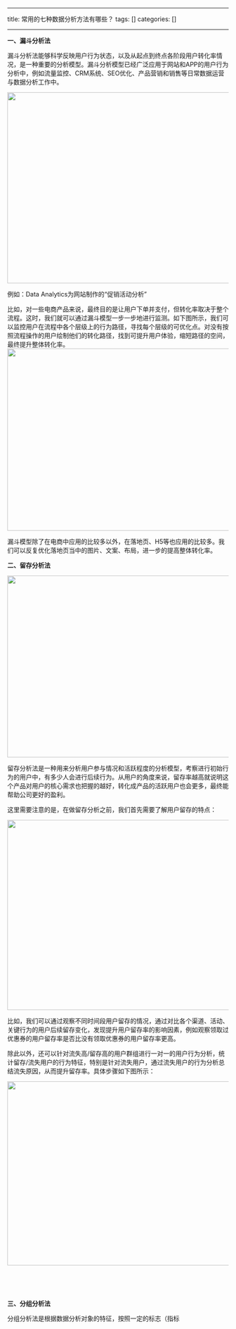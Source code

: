 
--- 
title:  常用的七种数据分析方法有哪些？ 
tags: []
categories: [] 

---
**一、漏斗分析法**

漏斗分析法能够科学反映用户行为状态，以及从起点到终点各阶段用户转化率情况，是一种重要的分析模型。漏斗分析模型已经广泛应用于网站和APP的用户行为分析中，例如流量监控、CRM系统、SEO优化、产品营销和销售等日常数据运营与数据分析工作中。

<img alt="" height="434" src="https://img-blog.csdnimg.cn/21ddd168ef23474a90d46dc81fad2a7a.png" width="769">

例如：Data Analytics为网站制作的“促销活动分析” 

比如，对一些电商产品来说，最终目的是让用户下单并支付，但转化率取决于整个流程。这时，我们就可以通过漏斗模型一步一步地进行监测。如下图所示，我们可以监控用户在流程中各个层级上的行为路径，寻找每个层级的可优化点。对没有按照流程操作的用户绘制他们的转化路径，找到可提升用户体验，缩短路径的空间，最终提升整体转化率。<img alt="" height="414" src="https://img-blog.csdnimg.cn/84311adb381449a68e54ce545aa73de6.png" width="762">

漏斗模型除了在电商中应用的比较多以外，在落地页、H5等也应用的比较多。我们可以反复优化落地页当中的图片、文案、布局，进一步的提高整体转化率。

**<strong>二、留存分析法**</strong>

<img alt="" height="413" src="https://img-blog.csdnimg.cn/1f271ad718004413b4eb268cc7564f91.png" width="755">

留存分析法是一种用来分析用户参与情况和活跃程度的分析模型，考察进行初始行为的用户中，有多少人会进行后续行为。从用户的角度来说，留存率越高就说明这个产品对用户的核心需求也把握的越好，转化成产品的活跃用户也会更多，最终能帮助公司更好的盈利。

这里需要注意的是，在做留存分析之前，我们首先需要了解用户留存的特点：

<img alt="" height="432" src="https://img-blog.csdnimg.cn/3f0383b53a0b4a4e8beb8f8ac00e60b1.png" width="769">

比如，我们可以通过观察不同时间段用户留存的情况，通过对比各个渠道、活动、关键行为的用户后续留存变化，发现提升用户留存率的影响因素，例如观察领取过优惠券的用户留存率是否比没有领取优惠券的用户留存率更高。

除此以外，还可以针对流失高/留存高的用户群组进行一对一的用户行为分析，统计留存/流失用户的行为特征，特别是针对流失用户，通过流失用户的行为分析总结流失原因，从而提升留存率。具体步骤如下图所示：

<img alt="" height="418" src="https://img-blog.csdnimg.cn/af104b89b7324c88bfbc3ab5ef1a01d2.png" width="754">

 

 

**三、分组分析法**

分组分析法是根据数据分析对象的特征，按照一定的标志（指标

